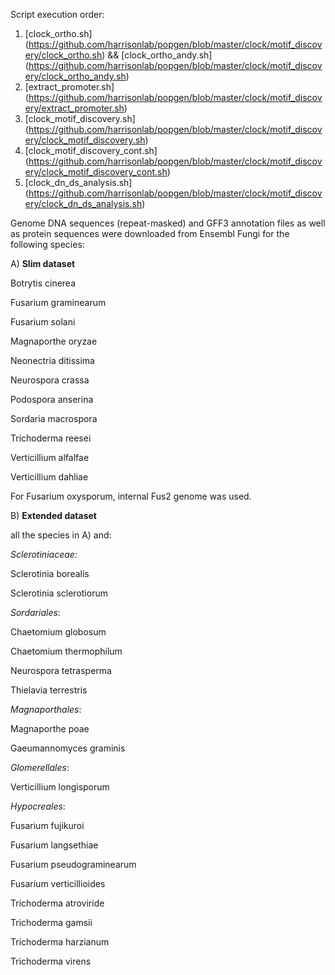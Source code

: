 Script execution order:
1) [clock_ortho.sh] (https://github.com/harrisonlab/popgen/blob/master/clock/motif_discovery/clock_ortho.sh) && [clock_ortho_andy.sh] (https://github.com/harrisonlab/popgen/blob/master/clock/motif_discovery/clock_ortho_andy.sh)
2) [extract_promoter.sh] (https://github.com/harrisonlab/popgen/blob/master/clock/motif_discovery/extract_promoter.sh)
3) [clock_motif_discovery.sh] (https://github.com/harrisonlab/popgen/blob/master/clock/motif_discovery/clock_motif_discovery.sh)
4) [clock_motif_discovery_cont.sh] (https://github.com/harrisonlab/popgen/blob/master/clock/motif_discovery/clock_motif_discovery_cont.sh)
5) [clock_dn_ds_analysis.sh] (https://github.com/harrisonlab/popgen/blob/master/clock/motif_discovery/clock_dn_ds_analysis.sh)


Genome DNA sequences (repeat-masked) and GFF3 annotation files as well as protein sequences were downloaded from Ensembl Fungi for the following species:

A) **Slim dataset**

Botrytis cinerea

Fusarium graminearum

Fusarium solani

Magnaporthe oryzae

Neonectria ditissima

Neurospora crassa

Podospora anserina

Sordaria macrospora

Trichoderma reesei

Verticillium alfalfae

Verticillium dahliae

For Fusarium oxysporum, internal Fus2 genome was used.




B) **Extended dataset**

all the species in A) and:

*Sclerotiniaceae:*

Sclerotinia borealis

Sclerotinia sclerotiorum


*Sordariales*:

Chaetomium globosum

Chaetomium thermophilum

Neurospora tetrasperma

Thielavia terrestris

*Magnaporthales*:

Magnaporthe poae

Gaeumannomyces graminis


*Glomerellales*:

Verticillium longisporum


*Hypocreales*:

Fusarium fujikuroi

Fusarium langsethiae

Fusarium pseudograminearum

Fusarium verticillioides

Trichoderma atroviride

Trichoderma gamsii

Trichoderma harzianum

Trichoderma virens

